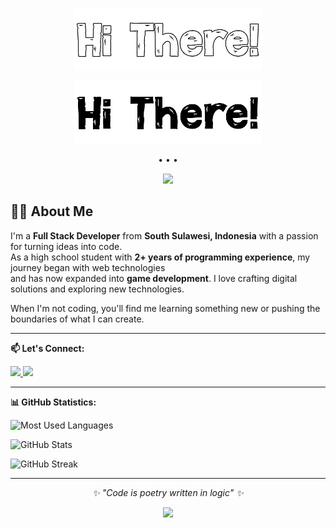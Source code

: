 <div align="center">

![Hi There (Light)](./hi_there_light.png#gh-light-mode-only)

![Hi There (Dark)](./hi_there_dark.png#gh-dark-mode-only)

• • •

  <img src="https://raw.githubusercontent.com/andreasbm/readme/master/assets/lines/colored.png" />
</div>

## 👨‍💻 About Me

I'm a **Full Stack Developer** from **South Sulawesi, Indonesia** with a passion for turning ideas into code.  
As a high school student with **2+ years of programming experience**, my journey began with web technologies  
and has now expanded into **game development**. I love crafting digital solutions and exploring new technologies.

When I'm not coding, you'll find me learning something new or pushing the boundaries of what I can create.

---

**📫 Let's Connect:**

<p>
  <a href="mailto:contact.mhmmdyusran@gmail.com">
    <img src="https://img.shields.io/badge/Email-D14836?style=for-the-badge&logo=gmail&logoColor=white" />
  </a>
  <a href="https://wa.me/6285822049880">
    <img src="https://img.shields.io/badge/WhatsApp-25D366?style=for-the-badge&logo=whatsapp&logoColor=white" />
  </a>
</p>

---

**📊 GitHub Statistics:**

<p>
  <img src="https://github-readme-stats.vercel.app/api/top-langs/?username=mhmmdyusran&layout=compact&theme=radical" alt="Most Used Languages" />
</p>
<p>
  <img src="https://github-readme-stats.vercel.app/api?username=mhmmdyusran&show_icons=true&theme=radical" alt="GitHub Stats" />
</p>
<p>
  <img src="https://github-readme-streak-stats.herokuapp.com/?user=mhmmdyusran&theme=radical" alt="GitHub Streak" />
</p>

---

<p align="center">
  <i>✨ "Code is poetry written in logic" ✨</i>
</p>

<div align="center">
  <img src="https://raw.githubusercontent.com/andreasbm/readme/master/assets/lines/colored.png" />
</div>
